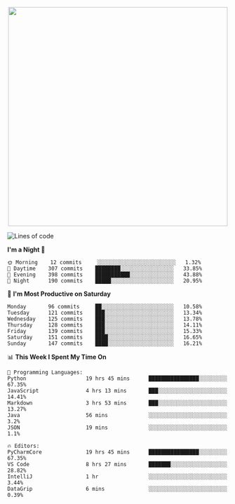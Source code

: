<!--

[![Hits](https://hits.seeyoufarm.com/api/count/incr/badge.svg?url=https%3A%2F%2Fgithub.com/sangm1n)](https://hits.seeyoufarm.com) 
[![Repos Badge](https://badges.pufler.dev/repos/sangm1n)](https://badges.pufler.dev)
[![Github Badge](http://img.shields.io/badge/-github-black?style=flat-square&logo=github&logoColor=white&link=https:https://github.com/sangm1n/)](https://github.com/sangm1n/)
[![Netlify Badge](https://img.shields.io/badge/-TIL-00C7B7?style=flat-square&logo=Netlify&logoColor=white&link=https://sangminlog.netlify.com)](https://sangminlog.netlify.com)
[![Hugo Badge](https://img.shields.io/badge/-techblog-FF4088?style=flat-square&logo=Hugo&logoColor=white&link=https://sangm1n.github.io)](https://sangm1n.github.io)
[![Mail Badge](http://img.shields.io/badge/-mail-D14836?style=flat-square&logo=Gmail&logoColor=white&link=mailto:dltkd96als@naver.com)](mailto:dltkd96als@naver.com/)

![Lines of code](https://img.shields.io/badge/From%20Hello%20World%20I%27ve%20Written-3.9%20million%20lines%20of%20code-blue)
-->

<!--  -->

<p align="center">
  <a href="https://sangminlog.tistory.com/">
    <img src="https://user-images.githubusercontent.com/46131688/100516133-08bf3880-31c5-11eb-97ce-0548a7b3a35a.png" width="500">
  </a>
</p>

<!--START_SECTION:waka-->
![Lines of code](https://img.shields.io/badge/From%20Hello%20World%20I%27ve%20Written-3.4%20million%20lines%20of%20code-blue)

**I'm a Night 🦉** 

```text
🌞 Morning    12 commits     ░░░░░░░░░░░░░░░░░░░░░░░░░   1.32% 
🌆 Daytime    307 commits    ████████░░░░░░░░░░░░░░░░░   33.85% 
🌃 Evening    398 commits    ███████████░░░░░░░░░░░░░░   43.88% 
🌙 Night      190 commits    █████░░░░░░░░░░░░░░░░░░░░   20.95%

```
📅 **I'm Most Productive on Saturday** 

```text
Monday       96 commits     ██░░░░░░░░░░░░░░░░░░░░░░░   10.58% 
Tuesday      121 commits    ███░░░░░░░░░░░░░░░░░░░░░░   13.34% 
Wednesday    125 commits    ███░░░░░░░░░░░░░░░░░░░░░░   13.78% 
Thursday     128 commits    ███░░░░░░░░░░░░░░░░░░░░░░   14.11% 
Friday       139 commits    ███░░░░░░░░░░░░░░░░░░░░░░   15.33% 
Saturday     151 commits    ████░░░░░░░░░░░░░░░░░░░░░   16.65% 
Sunday       147 commits    ████░░░░░░░░░░░░░░░░░░░░░   16.21%

```


📊 **This Week I Spent My Time On** 

```text
💬 Programming Languages: 
Python                   19 hrs 45 mins      ████████████████░░░░░░░░░   67.35% 
JavaScript               4 hrs 13 mins       ███░░░░░░░░░░░░░░░░░░░░░░   14.41% 
Markdown                 3 hrs 53 mins       ███░░░░░░░░░░░░░░░░░░░░░░   13.27% 
Java                     56 mins             ░░░░░░░░░░░░░░░░░░░░░░░░░   3.2% 
JSON                     19 mins             ░░░░░░░░░░░░░░░░░░░░░░░░░   1.1%

🔥 Editors: 
PyCharmCore              19 hrs 45 mins      ████████████████░░░░░░░░░   67.35% 
VS Code                  8 hrs 27 mins       ███████░░░░░░░░░░░░░░░░░░   28.82% 
IntelliJ                 1 hr                ░░░░░░░░░░░░░░░░░░░░░░░░░   3.44% 
DataGrip                 6 mins              ░░░░░░░░░░░░░░░░░░░░░░░░░   0.39%

```


<!--END_SECTION:waka-->


<!--
**sangm1n/sangm1n** is a ✨ _special_ ✨ repository because its `README.md` (this file) appears on your GitHub profile.

Here are some ideas to get you started:

- 🔭 I’m currently working on ...
- 🌱 I’m currently learning ...
- 👯 I’m looking to collaborate on ...
- 🤔 I’m looking for help with ...
- 💬 Ask me about ...
- 📫 How to reach me: ...
- 😄 Pronouns: ...
- ⚡ Fun fact: ...

https://shields.io/
-->


